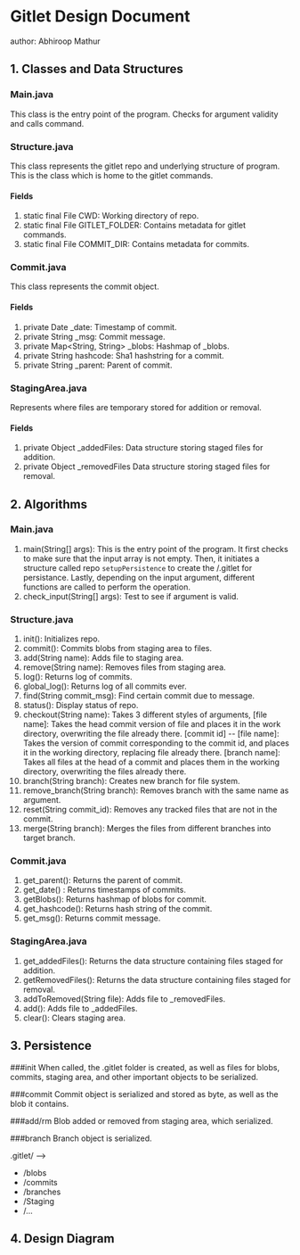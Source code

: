 # Gitlet Design Document
author: Abhiroop Mathur

## 1. Classes and Data Structures

### Main.java
This class is the entry point of the program. Checks for argument validity and calls command.

### Structure.java
This class represents the gitlet repo and underlying structure of program. This is the class which is home to the gitlet commands.

#### Fields
1. static final File CWD: Working directory of repo.
2. static final File GITLET_FOLDER: Contains metadata for gitlet commands.
3. static final File COMMIT_DIR: Contains metadata for commits.

### Commit.java
This class represents the commit object.

#### Fields
1. private Date _date: Timestamp of commit.
2. private String _msg: Commit message.
3. private Map<String, String> _blobs: Hashmap of _blobs.
4. private String hashcode: Sha1 hashstring for a commit.
5. private String _parent: Parent of commit.

### StagingArea.java
Represents where files are temporary stored for addition or removal.

#### Fields
1. private Object _addedFiles: Data structure storing staged files for addition.
2. private Object _removedFiles Data structure storing staged files for removal.

## 2. Algorithms

### Main.java
1. main(String[] args): This is the entry point of the program. It first checks to make sure that the input array is not empty. Then, it initiates a structure called repo `setupPersistence` to create the /.gitlet for persistance. Lastly, depending on the input argument, different functions are called to perform the operation.
2. check_input(String[] args): Test to see if argument is valid.
### Structure.java
1. init(): Initializes repo.
2. commit(): Commits blobs from staging area to files.
3. add(String name): Adds file to staging area.
4. remove(String name): Removes files from staging area.
5. log(): Returns log of commits.
6. global_log(): Returns log of all commits ever.
7. find(String commit_msg): Find certain commit due to message.
8. status(): Display status of repo.
9. checkout(String name): Takes 3 different styles of arguments, [file name]: Takes the head commit version of file and places it in the work directory, overwriting the file already there.
   [commit id] -- [file name]: Takes the version of commit corresponding to the commit id, and places it in the working directory, replacing file already there.
   [branch name]: Takes all files at the head of a commit and places them in the working directory, overwriting the files already there.
10. branch(String branch): Creates new branch for file system.
11. remove_branch(String branch): Removes branch with the same name as argument.
12. reset(String commit_id): Removes any tracked files that are not in the commit.
13. merge(String branch): Merges the files from different branches into target branch.

### Commit.java
1. get_parent(): Returns the parent of commit.
2. get_date() : Returns timestamps of commits.
3. getBlobs(): Returns hashmap of blobs for commit.
4. get_hashcode(): Returns hash string of the commit.
5. get_msg(): Returns commit message.

### StagingArea.java
1. get_addedFiles(): Returns the data structure containing files staged for addition.
2. getRemovedFiles(): Returns the data structure containing files staged for removal.
3. addToRemoved(String file): Adds file to _removedFiles.
4. add(): Adds file to _addedFiles. 
5. clear(): Clears staging area.

## 3. Persistence
 
###init 
When called, the .gitlet folder is created, as well as files for blobs, commits, staging area, and other important objects to be serialized.

###commit 
Commit object is serialized and stored as byte, as well as the blob it contains.

###add/rm
Blob added or removed from staging area, which serialized.

###branch
Branch object is serialized.

.gitlet/ -->
  * /blobs
  * /commits
  * /branches
  * /Staging
  * /...

## 4. Design Diagram



